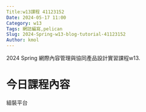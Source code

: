 ```yaml
---
Title:w13課程 41123152
Date: 2024-05-17 11:00
Category: w13
Tags: 網誌編寫,pelican
Slug: 2024-Spring-w13-blog-tutorial-41123152
Author: kmol
---
```


2024 Spring 網際內容管理與協同產品設計實習課程w13.

<!-- PELICAN_END_SUMMARY -->

# 今日課程內容

組裝平台

